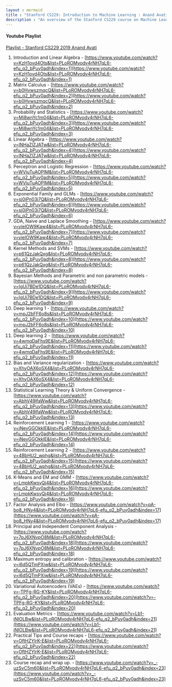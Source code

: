 ```yaml
---
layout : mermaid 
title : "Stanford CS229: Introduction to Machine Learning : Anand Avati"
description : "An overview of the Stanford CS229 course on Machine Learning, covering key concepts and topics."
---
```


#### Youtube Playlist 
[Playlist - Stanford CS229 2019 Anand Avati](https://www.youtube.com/playlist?list=PLoROMvodv4rNH7qL6-efu_q2_bPuy0adh)

1. Introduction and Linear Algebra - [https://www.youtube.com/watch?v=KzH1ovd4Ots&list=PLoROMvodv4rNH7qL6-efu_q2_bPuy0adh&index=1](https://www.youtube.com/watch?v=KzH1ovd4Ots&list=PLoROMvodv4rNH7qL6-efu_q2_bPuy0adh&index=1) 
2. Matrix Calculus - [https://www.youtube.com/watch?v=b0HvwszmqcQ&list=PLoROMvodv4rNH7qL6-efu_q2_bPuy0adh&index=2](https://www.youtube.com/watch?v=b0HvwszmqcQ&list=PLoROMvodv4rNH7qL6-efu_q2_bPuy0adh&index=2)
3. Probability and Statistics - [https://www.youtube.com/watch?v=Mi8wnYc1m04&list=PLoROMvodv4rNH7qL6-efu_q2_bPuy0adh&index=3](https://www.youtube.com/watch?v=Mi8wnYc1m04&list=PLoROMvodv4rNH7qL6-efu_q2_bPuy0adh&index=3)
4. Linear Algebra - [https://www.youtube.com/watch?v=lNHaZlZJATw&list=PLoROMvodv4rNH7qL6-efu_q2_bPuy0adh&index=4](https://www.youtube.com/watch?v=lNHaZlZJATw&list=PLoROMvodv4rNH7qL6-efu_q2_bPuy0adh&index=4)
5. Perceptron and Logistic Regression - [https://www.youtube.com/watch?v=WViuTuAOPlM&list=PLoROMvodv4rNH7qL6-efu_q2_bPuy0adh&index=5](https://www.youtube.com/watch?v=WViuTuAOPlM&list=PLoROMvodv4rNH7qL6-efu_q2_bPuy0adh&index=5)
6. Exponential Family and GLMs - [https://www.youtube.com/watch?v=sj0iPn03i7Q&list=PLoROMvodv4rNH7qL6-efu_q2_bPuy0adh&index=6](https://www.youtube.com/watch?v=sj0iPn03i7Q&list=PLoROMvodv4rNH7qL6-efu_q2_bPuy0adh&index=6)
7. GDA, Naive and Laplace Smoothing - [https://www.youtube.com/watch?v=yieIOW9Kaw4&list=PLoROMvodv4rNH7qL6-efu_q2_bPuy0adh&index=7](https://www.youtube.com/watch?v=yieIOW9Kaw4&list=PLoROMvodv4rNH7qL6-efu_q2_bPuy0adh&index=7)
8. Kernel Methods and SVMs - [https://www.youtube.com/watch?v=p61QzJakQxg&list=PLoROMvodv4rNH7qL6-efu_q2_bPuy0adh&index=8](https://www.youtube.com/watch?v=p61QzJakQxg&list=PLoROMvodv4rNH7qL6-efu_q2_bPuy0adh&index=8)
9. Bayesian Methods and Parametric and non parametric models - [https://www.youtube.com/watch?v=IgUi7BDe1DQ&list=PLoROMvodv4rNH7qL6-efu_q2_bPuy0adh&index=9](https://www.youtube.com/watch?v=IgUi7BDe1DQ&list=PLoROMvodv4rNH7qL6-efu_q2_bPuy0adh&index=9)
10. Deep learning 1 - [https://www.youtube.com/watch?v=mpJ2bFF6o8s&list=PLoROMvodv4rNH7qL6-efu_q2_bPuy0adh&index=10](https://www.youtube.com/watch?v=mpJ2bFF6o8s&list=PLoROMvodv4rNH7qL6-efu_q2_bPuy0adh&index=10)
11. Deep learning 2 - [https://www.youtube.com/watch?v=4wmqDaFhs9E&list=PLoROMvodv4rNH7qL6-efu_q2_bPuy0adh&index=11](https://www.youtube.com/watch?v=4wmqDaFhs9E&list=PLoROMvodv4rNH7qL6-efu_q2_bPuy0adh&index=11)
12. Bias and Variance regularization - [https://www.youtube.com/watch?v=XhyOAX6oSX4&list=PLoROMvodv4rNH7qL6-efu_q2_bPuy0adh&index=12](https://www.youtube.com/watch?v=XhyOAX6oSX4&list=PLoROMvodv4rNH7qL6-efu_q2_bPuy0adh&index=12)
13. Statistical Learning Theory & Uniform Convergence - [https://www.youtube.com/watch?v=AbhV49lfaWw&list=PLoROMvodv4rNH7qL6-efu_q2_bPuy0adh&index=13](https://www.youtube.com/watch?v=AbhV49lfaWw&list=PLoROMvodv4rNH7qL6-efu_q2_bPuy0adh&index=13)
14. Reinforcement Learning 1 - [https://www.youtube.com/watch?v=jNevGGOkklE&list=PLoROMvodv4rNH7qL6-efu_q2_bPuy0adh&index=14](https://www.youtube.com/watch?v=jNevGGOkklE&list=PLoROMvodv4rNH7qL6-efu_q2_bPuy0adh&index=14)
15. Reinforcement Learning 2 - [https://www.youtube.com/watch?v=4BbHU2_wphg&list=PLoROMvodv4rNH7qL6-efu_q2_bPuy0adh&index=15](https://www.youtube.com/watch?v=4BbHU2_wphg&list=PLoROMvodv4rNH7qL6-efu_q2_bPuy0adh&index=15)
16. K-Means and EM and GMM - [https://www.youtube.com/watch?v=LmpkKwsyQj4&list=PLoROMvodv4rNH7qL6-efu_q2_bPuy0adh&index=16](https://www.youtube.com/watch?v=LmpkKwsyQj4&list=PLoROMvodv4rNH7qL6-efu_q2_bPuy0adh&index=16)
17. Factor Analysis and Elbo - [https://www.youtube.com/watch?v=pA-bo8_HNy4&list=PLoROMvodv4rNH7qL6-efu_q2_bPuy0adh&index=17](https://www.youtube.com/watch?v=pA-bo8_HNy4&list=PLoROMvodv4rNH7qL6-efu_q2_bPuy0adh&index=17)
18. Principal and Independent Component Analysis - [https://www.youtube.com/watch?v=7pJ6XNvpO8M&list=PLoROMvodv4rNH7qL6-efu_q2_bPuy0adh&index=18](https://www.youtube.com/watch?v=7pJ6XNvpO8M&list=PLoROMvodv4rNH7qL6-efu_q2_bPuy0adh&index=18)
19. Maximum entropy and calibration - [https://www.youtube.com/watch?v=i6d5QTmPXiw&list=PLoROMvodv4rNH7qL6-efu_q2_bPuy0adh&index=19](https://www.youtube.com/watch?v=i6d5QTmPXiw&list=PLoROMvodv4rNH7qL6-efu_q2_bPuy0adh&index=19)
20. Variational Autoencoders (VAEs) - [https://www.youtube.com/watch?v=-TPFg-RG-KY&list=PLoROMvodv4rNH7qL6-efu_q2_bPuy0adh&index=20](https://www.youtube.com/watch?v=-TPFg-RG-KY&list=PLoROMvodv4rNH7qL6-efu_q2_bPuy0adh&index=20)
21. Evaluation Metrics - [https://www.youtube.com/watch?v=Lb1-iNIOLBw&list=PLoROMvodv4rNH7qL6-efu_q2_bPuy0adh&index=21](https://www.youtube.com/watch?v=Lb1-iNIOLBw&list=PLoROMvodv4rNH7qL6-efu_q2_bPuy0adh&index=21)
22. Practical Tips and Course recaps - [https://www.youtube.com/watch?v=OftHZYlrK-E&list=PLoROMvodv4rNH7qL6-efu_q2_bPuy0adh&index=22](https://www.youtube.com/watch?v=OftHZYlrK-E&list=PLoROMvodv4rNH7qL6-efu_q2_bPuy0adh&index=22)
23. Course recap and wrap up. - [https://www.youtube.com/watch?v=_-uzSvC5m60&list=PLoROMvodv4rNH7qL6-efu_q2_bPuy0adh&index=23](https://www.youtube.com/watch?v=_-uzSvC5m60&list=PLoROMvodv4rNH7qL6-efu_q2_bPuy0adh&index=23)